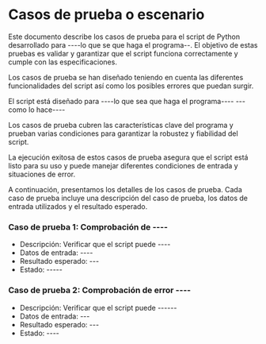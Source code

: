 # Casos de prueba o escenario

Este documento describe los casos de prueba para el script de Python desarrollado para ----lo que se que haga el programa--. El objetivo de estas pruebas es validar y garantizar que el script funciona correctamente y cumple con las especificaciones.

Los casos de prueba se han diseñado teniendo en cuenta las diferentes funcionalidades del script así como los posibles errores que puedan surgir.

El script está diseñado para ----lo que sea que haga el programa---- --- como lo hace----

Los casos de prueba cubren las características clave del programa y prueban varias condiciones para garantizar la robustez y fiabilidad del script.

La ejecución exitosa de estos casos de prueba asegura que el script está listo para su uso y puede manejar diferentes condiciones de entrada y situaciones de error.

A continuación, presentamos los detalles de los casos de prueba. Cada caso de prueba incluye una descripción del caso de prueba, los datos de entrada utilizados y el resultado esperado.
    
    
### Caso de prueba 1: Comprobación de ----

- Descripción: Verificar que el script puede ----
- Datos de entrada: ----
- Resultado esperado: ---
- Estado: -----

### Caso de prueba 2: Comprobación de error ----

- Descripción: Verificar que el script puede ------
- Datos de entrada: ---
- Resultado esperado: ---
- Estado: ----
